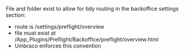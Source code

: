 ﻿File and folder exist to allow for tidy routing in the backoffice settings section:

- route is /settings/preflight/overview
- file must exist at /App_Plugins/Preflight/Backoffice/preflight/overview.html
- Umbraco enforces this convention